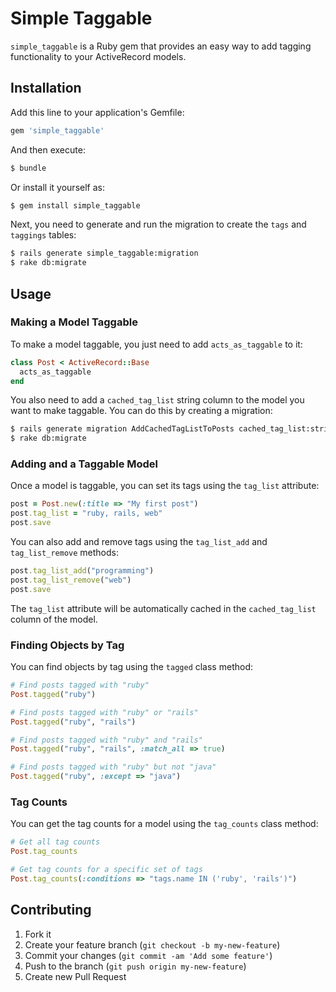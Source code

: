 # Simple Taggable

`simple_taggable` is a Ruby gem that provides an easy way to add tagging functionality to your ActiveRecord models.

## Installation

Add this line to your application's Gemfile:

```ruby
gem 'simple_taggable'
```

And then execute:

```bash
$ bundle
```

Or install it yourself as:

```bash
$ gem install simple_taggable
```

Next, you need to generate and run the migration to create the `tags` and `taggings` tables:

```bash
$ rails generate simple_taggable:migration
$ rake db:migrate
```

## Usage

### Making a Model Taggable

To make a model taggable, you just need to add `acts_as_taggable` to it:

```ruby
class Post < ActiveRecord::Base
  acts_as_taggable
end
```

You also need to add a `cached_tag_list` string column to the model you want to make taggable. You can do this by creating a migration:

```bash
$ rails generate migration AddCachedTagListToPosts cached_tag_list:string
$ rake db:migrate
```

### Adding and a Taggable Model

Once a model is taggable, you can set its tags using the `tag_list` attribute:

```ruby
post = Post.new(:title => "My first post")
post.tag_list = "ruby, rails, web"
post.save
```

You can also add and remove tags using the `tag_list_add` and `tag_list_remove` methods:

```ruby
post.tag_list_add("programming")
post.tag_list_remove("web")
post.save
```

The `tag_list` attribute will be automatically cached in the `cached_tag_list` column of the model.

### Finding Objects by Tag

You can find objects by tag using the `tagged` class method:

```ruby
# Find posts tagged with "ruby"
Post.tagged("ruby")

# Find posts tagged with "ruby" or "rails"
Post.tagged("ruby", "rails")

# Find posts tagged with "ruby" and "rails"
Post.tagged("ruby", "rails", :match_all => true)

# Find posts tagged with "ruby" but not "java"
Post.tagged("ruby", :except => "java")
```

### Tag Counts

You can get the tag counts for a model using the `tag_counts` class method:

```ruby
# Get all tag counts
Post.tag_counts

# Get tag counts for a specific set of tags
Post.tag_counts(:conditions => "tags.name IN ('ruby', 'rails')")
```

## Contributing

1.  Fork it
2.  Create your feature branch (`git checkout -b my-new-feature`)
3.  Commit your changes (`git commit -am 'Add some feature'`)
4.  Push to the branch (`git push origin my-new-feature`)
5.  Create new Pull Request
